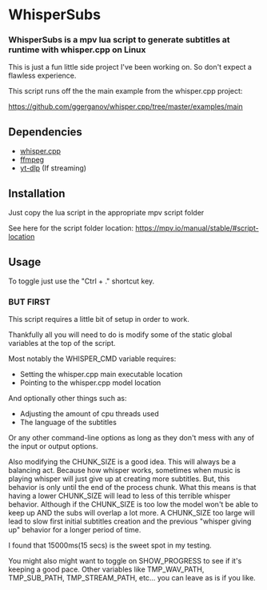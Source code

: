 # WhisperSubs
### WhisperSubs is a mpv lua script to generate subtitles at runtime with whisper.cpp on Linux

This is just a fun little side project I've been working on. So don't expect a flawless experience. 

This script runs off the the main example from the whisper.cpp project:

https://github.com/ggerganov/whisper.cpp/tree/master/examples/main

## Dependencies
- [whisper.cpp](https://github.com/ggerganov/whisper.cpp)
- [ffmpeg](https://ffmpeg.org/)
- [yt-dlp](https://github.com/yt-dlp/yt-dlp)  (If streaming)
## Installation 

Just copy the lua script in the appropriate mpv script folder

See here for the script folder location: https://mpv.io/manual/stable/#script-location

## Usage 

To toggle just use the "Ctrl + ." shortcut key.

### BUT FIRST
This script requires a little bit of setup in order to work.

Thankfully all you will need to do is modify some of the static global variables at the top of the script.

Most notably the WHISPER_CMD variable requires:
- Setting the whisper.cpp main executable location
- Pointing to the whisper.cpp model location

And optionally other things such as:
- Adjusting the amount of cpu threads used
- The language of the subtitles

Or any other command-line options as long as they don't mess with any of the input or output options.

Also modifying the CHUNK_SIZE is a good idea. This will always be a balancing act. Because how whisper works, sometimes when music is playing whisper will just give up at creating more subtitles. 
But, this behavior is only until the end of the process chunk. What this means is that having a lower CHUNK_SIZE will lead to less of this terrible whisper behavior. 
Although if the CHUNK_SIZE is too low the model won't be able to keep up AND the subs will overlap a lot more. 
A CHUNK_SIZE too large will lead to slow first initial subtitles creation and the previous "whisper giving up" behavior for a longer period of time.

I found that 15000ms(15 secs) is the sweet spot in my testing.

You might also might want to toggle on SHOW_PROGRESS to see if it's keeping a good pace.
Other variables like TMP_WAV_PATH, TMP_SUB_PATH, TMP_STREAM_PATH, etc...  you can leave as is if you like.


